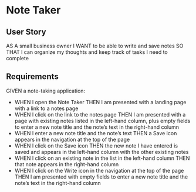 # Note Taker

## User Story
AS A small business owner
I WANT to be able to write and save notes
SO THAT I can organize my thoughts and keep track of tasks I need to complete

## Requirements
GIVEN a note-taking application:
- WHEN I open the Note Taker
THEN I am presented with a landing page with a link to a notes page
- WHEN I click on the link to the notes page
THEN I am presented with a page with existing notes listed in the left-hand column, plus empty fields to enter a new note title and the note’s text in the right-hand column
- WHEN I enter a new note title and the note’s text
THEN a Save icon appears in the navigation at the top of the page
- WHEN I click on the Save icon
THEN the new note I have entered is saved and appears in the left-hand column with the other existing notes
- WHEN I click on an existing note in the list in the left-hand column
THEN that note appears in the right-hand column
- WHEN I click on the Write icon in the navigation at the top of the page
THEN I am presented with empty fields to enter a new note title and the note’s text in the right-hand column
